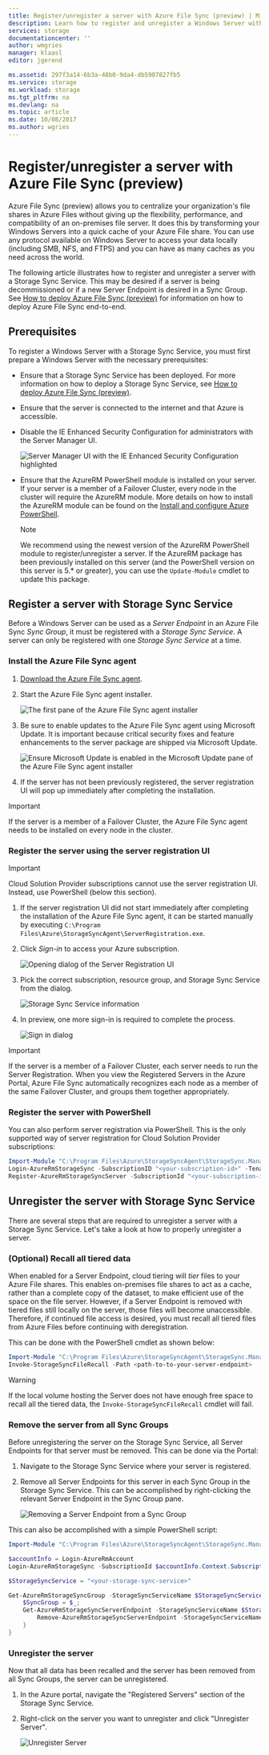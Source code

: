 ```yaml
---
title: Register/unregister a server with Azure File Sync (preview) | Microsoft Docs
description: Learn how to register and unregister a Windows Server with an Azure File Sync Storage Sync Service.
services: storage
documentationcenter: ''
author: wmgries
manager: klaasl
editor: jgerend

ms.assetid: 297f3a14-6b3a-48b0-9da4-db5907827fb5
ms.service: storage
ms.workload: storage
ms.tgt_pltfrm: na
ms.devlang: na
ms.topic: article
ms.date: 10/08/2017
ms.author: wgries
---
```


# Register/unregister a server with Azure File Sync (preview)
Azure File Sync (preview) allows you to centralize your organization's file shares in Azure Files without giving up the flexibility, performance, and compatibility of an on-premises file server. It does this by transforming your Windows Servers into a quick cache of your Azure File share. You can use any protocol available on Windows Server to access your data locally (including SMB, NFS, and FTPS) and you can have as many caches as you need across the world.

The following article illustrates how to register and unregister a server with a Storage Sync Service. This may be desired if a server is being decommissioned or if a new Server Endpoint is desired in a Sync Group. See [How to deploy Azure File Sync (preview)](storage-sync-files-deployment-guide.md) for information on how to deploy Azure File Sync end-to-end.

## Prerequisites
To register a Windows Server with a Storage Sync Service, you must first prepare a Windows Server with the necessary prerequisites:

* Ensure that a Storage Sync Service has been deployed. For more information on how to deploy a Storage Sync Service, see [How to deploy Azure File Sync (preview)](storage-sync-files-deployment-guide.md).
* Ensure that the server is connected to the internet and that Azure is accessible.
* Disable the IE Enhanced Security Configuration for administrators with the Server Manager UI.
    
    ![Server Manager UI with the IE Enhanced Security Configuration highlighted](media/storage-sync-files-server-registration/server-manager-ie-config.png)

* Ensure that the AzureRM PowerShell module is installed on your server. If your server is a member of a Failover Cluster, every node in the cluster will require the AzureRM module. More details on how to install the AzureRM module can be found on the [Install and configure Azure PowerShell](https://docs.microsoft.com/powershell/azure/install-azurerm-ps).

    > [!Note]  
    > We recommend using the newest version of the AzureRM PowerShell module to register/unregister a server. If the AzureRM package has been previously installed on this server (and the PowerShell version on this server is 5.* or greater), you can use the `Update-Module` cmdlet to update this package. 

## Register a server with Storage Sync Service
Before a Windows Server can be used as a *Server Endpoint* in an Azure File Sync *Sync Group*, it must be registered with a *Storage Sync Service*. A server can only be registered with one *Storage Sync Service* at a time.

### Install the Azure File Sync agent
1. [Download the Azure File Sync agent](https://go.microsoft.com/fwlink/?linkid=858257).
2. Start the Azure File Sync agent installer.
    
    ![The first pane of the Azure File Sync agent installer](media/storage-sync-files-server-registration/install-afs-agent-1.png)

3. Be sure to enable updates to the Azure File Sync agent using Microsoft Update. It is important because critical security fixes and feature enhancements to the server package are shipped via Microsoft Update.

    ![Ensure Microsoft Update is enabled in the Microsoft Update pane of the Azure File Sync agent installer](media/storage-sync-files-server-registration/install-afs-agent-2.png)

4. If the server has not been previously registered, the server registration UI will pop up immediately after completing the installation.

> [!Important]  
> If the server is a member of a Failover Cluster, the Azure File Sync agent needs to be installed on every node in the cluster.

### Register the server using the server registration UI

> [!Important]  
> Cloud Solution Provider subscriptions cannot use the server registration UI. Instead, use PowerShell (below this section).

1. If the server registration UI did not start immediately after completing the installation of the Azure File Sync agent, it can be started manually by executing `C:\Program Files\Azure\StorageSyncAgent\ServerRegistration.exe`.
2. Click *Sign-in* to access your Azure subscription. 

    ![Opening dialog of the Server Registration UI](media/storage-sync-files-server-registration/server-registration-ui-1.png)

3. Pick the correct subscription, resource group, and Storage Sync Service from the dialog.

    ![Storage Sync Service information](media/storage-sync-files-server-registration/server-registration-ui-2.png)

4. In preview, one more sign-in is required to complete the process. 

    ![Sign in dialog](media/storage-sync-files-server-registration/server-registration-ui-3.png)

> [!Important]  
> If the server is a member of a Failover Cluster, each server needs to run the Server Registration. When you view the Registered Servers in the Azure Portal, Azure File Sync automatically recognizes each node as a member of the same Failover Cluster, and groups them together appropriately.

### Register the server with PowerShell
You can also perform server registration via PowerShell. This is the only supported way of server registration for Cloud Solution Provider subscriptions:

```PowerShell
Import-Module "C:\Program Files\Azure\StorageSyncAgent\StorageSync.Management.ServerCmdlets.dll"
Login-AzureRmStorageSync -SubscriptionID "<your-subscription-id>" -TenantID "<your-tenant-id>"
Register-AzureRmStorageSyncServer -SubscriptionId "<your-subscription-id>" - ResourceGroupName "<your-resource-group-name>" - StorageSyncService "<your-storage-sync-service-name>"
```

## Unregister the server with Storage Sync Service
There are several steps that are required to unregister a server with a Storage Sync Service. Let's take a look at how to properly unregister a server.

### (Optional) Recall all tiered data
When enabled for a Server Endpoint, cloud tiering will *tier* files to your Azure File shares. This enables on-premises file shares to act as a cache, rather than a complete copy of the dataset, to make efficient use of the space on the file server. However, if a Server Endpoint is removed with tiered files still locally on the server, those files will become unaccessible. Therefore, if continued file access is desired, you must recall all tiered files from Azure Files before continuing with deregistration. 

This can be done with the PowerShell cmdlet as shown below:

```PowerShell
Import-Module "C:\Program Files\Azure\StorageSyncAgent\StorageSync.Management.ServerCmdlets.dll"
Invoke-StorageSyncFileRecall -Path <path-to-to-your-server-endpoint>
```

> [!Warning]  
> If the local volume hosting the Server does not have enough free space to recall all the tiered data, the `Invoke-StorageSyncFileRecall` cmdlet will fail.  

### Remove the server from all Sync Groups
Before unregistering the server on the Storage Sync Service, all Server Endpoints for that server must be removed. This can be done via the Portal:

1. Navigate to the Storage Sync Service where your server is registered.
2. Remove all Server Endpoints for this server in each Sync Group in the Storage Sync Service. This can be accomplished by right-clicking the relevant Server Endpoint in the Sync Group pane.

    ![Removing a Server Endpoint from a Sync Group](media/storage-sync-files-server-registration/sync-group-server-endpoint-remove-1.png)

This can also be accomplished with a simple PowerShell script:

```PowerShell
Import-Module "C:\Program Files\Azure\StorageSyncAgent\StorageSync.Management.PowerShell.Cmdlets.dll"

$accountInfo = Login-AzureRmAccount
Login-AzureRmStorageSync -SubscriptionId $accountInfo.Context.Subscription.Id -TenantId $accountInfo.Context.Tenant.Id -ResourceGroupName "<your-resource-group>"

$StorageSyncService = "<your-storage-sync-service>"

Get-AzureRmStorageSyncGroup -StorageSyncServiceName $StorageSyncService | ForEach-Object { 
    $SyncGroup = $_; 
    Get-AzureRmStorageSyncServerEndpoint -StorageSyncServiceName $StorageSyncService -SyncGroupName $SyncGroup.Name | Where-Object { $_.DisplayName -eq $env:ComputerName } | ForEach-Object { 
        Remove-AzureRmStorageSyncServerEndpoint -StorageSyncServiceName $StorageSyncService -SyncGroupName $SyncGroup.Name -ServerEndpointName $_.Name 
    } 
}
```

### Unregister the server
Now that all data has been recalled and the server has been removed from all Sync Groups, the server can be unregistered. 

1. In the Azure portal, navigate the "Registered Servers" section of the Storage Sync Service.
2. Right-click on the server you want to unregister and click "Unregister Server".

    ![Unregister Server](media/storage-sync-files-server-registration/unregister-server-1.png)